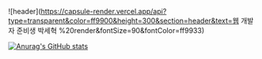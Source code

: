 <!--
**pariente1995/pariente1995** is a ✨ _special_ ✨ repository because its `README.md` (this file) appears on your GitHub profile.

Here are some ideas to get you started:

- 🔭 I’m currently working on ...
- 🌱 I’m currently learning ...
- 👯 I’m looking to collaborate on ...
- 🤔 I’m looking for help with ...
- 💬 Ask me about ...
- 📫 How to reach me: ...
- 😄 Pronouns: ...
- ⚡ Fun fact: ...
-->

![header](https://capsule-render.vercel.app/api?type=transparent&color=ff9900&height=300&section=header&text=웹 개발자 준비생 박세혁 %20render&fontSize=90&fontColor=ff9933)

[![Anurag's GitHub stats](https://github-readme-stats.vercel.app/api?username=pariente1995&show_icons=true&theme=dark)](https://github.com/anuraghazra/github-readme-stats)

